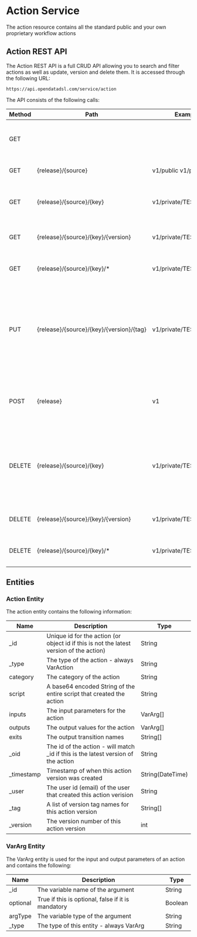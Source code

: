 Action Service
==============================

The action resource contains all the standard public and your own proprietary workflow actions

## Action REST API

The Action REST API is a full CRUD API allowing you to search and filter actions as well as update, version and delete them. It is accessed through the following URL:

```https
https://api.opendatadsl.com/service/action
```

The API consists of the following calls:

|**Method**|**Path**|**Example**|**Description**|
|-|-|-|-|
|GET|||Get the build information for this service|
|GET|{release}/{source}|v1/public  v1/private|List public or private actions|
|GET|{release}/{source}/{key}|v1/private/TEST|Retrieve a single action using it’s unique id|
|GET|{release}/{source}/{key}/{version}|v1/private/TEST/1|Retrieve a version of a single action|
|GET|{release}/{source}/{key}/*|v1/private/TEST/*|Get a list of versions for a specific action|
|PUT|{release}/{source}/{key}/{version}/{tag}|v1/private/TEST/1/PROD|Tag a version with a name (which can be used instead of the version number when retrieving it)|
|POST|{release}|v1|Create or update an action, the action is the body of the POST request|
|DELETE|{release}/{source}/{key}|v1/private/TEST|Rollback to the previous version of an action, if it is the only version then the action will be deleted|
|DELETE|{release}/{source}/{key}/{version}|v1/private/TEST/1|Delete a specific version of an action|
|DELETE|{release}/{source}/{key}/*|v1/private/TEST/*|Fully delete an action, including all versions|

## Entities

### Action Entity

The action entity contains the following information:

|**Name**|**Description**|**Type**|
|-|-|-|
|_id|Unique id for the action (or object id if this is not the latest version of the action)|String|
|_type|The type of the action - always VarAction|String|
|category|The category of the action|String|
|script|A base64 encoded String of the entire script that created the action|String|
|inputs|The input parameters for the action|VarArg[]|
|outputs|The output values for the action|VarArg[]|
|exits|The output transition names|String[]|
|_oid|The id of the action - will match _id if this is the latest version of the action|String|
|_timestamp|Timestamp of when this action version was created|String(DateTime)|
|_user|The user id (email) of the user that created this action verision|String|
|_tag|A list of version tag names for this action version|String[]|
|_version|The version number of this action version|int|

### VarArg Entity

The VarArg entity is used for the input and output parameters of an action and contains the following:

|**Name**|**Description**|**Type**|
|-|-|-|
|_id|The variable name of the argument|String|
|optional|True if this is optional, false if it is mandatory|Boolean|
|argType|The variable type of the argument|String|
|_type|The type of this entity - always VarArg|String|
